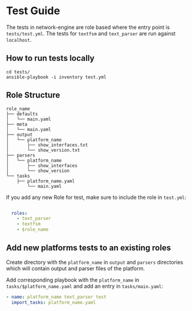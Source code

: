 # Test Guide

The tests in network-engine are role based where the entry point is `tests/test.yml`.
The tests for `textfsm` and `text_parser` are run against `localhost`.

## How to run tests locally

```
cd tests/
ansible-playbook -i inventory test.yml
```

## Role Structure

```
role_name
├── defaults
│   └── main.yaml
├── meta
│   └── main.yaml
├── output
│   └── platform_name
│       ├── show_interfaces.txt
│       └── show_version.txt
├── parsers
│   └── platform_name
│       ├── show_interfaces
│       └── show_version
└── tasks
    ├── platform_name.yaml
        └── main.yaml
```

If you add any new Role for test, make sure to include the role in `test.yml`:

```yaml

  roles:
    - text_parser
    - textfsm
    - $role_name
```

## Add new platforms tests to an existing roles

Create directory with the `platform_name` in `output` and `parsers` directories
which will contain output and parser files of the platform.

Add corresponding playbook with the `platform_name` in `tasks/$platform_name.yaml`
and add an entry in `tasks/main.yaml`:

```yaml
- name: platform_name text_parser test
  import_tasks: platform_name.yaml
```
